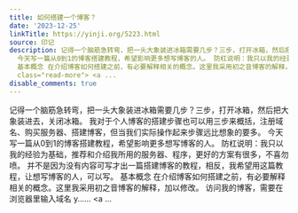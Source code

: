 ```yaml
---
title: 如何搭建一个博客？
date: '2023-12-25'
linkTitle: https://yinji.org/5223.html
source: 印记
description: 记得一个脑筋急转弯，把一头大象装进冰箱需要几步？三步，打开冰箱，然后把大象装进去，关闭冰箱。 我对于个人博客的搭建步骤也可以用三步来概括，注册域名、购买服务器、搭建博客，但当我们实际操作起来步骤远比想象的要多。
  今天写一篇从0到1的博客搭建教程，希望影响更多想写博客的人。 防杠说明：我只以我的经验为基础，推荐和介绍我所用的服务器、程序，更好的方案有很多，不喜勿喷。 并不是因为没有内容可写才出一篇搭建博客的教程，相反，我希望用这篇教程，让想写博客的人，可以写。
  基本概念 在介绍博客如何搭建之前，有必要解释相关的概念。这里我采用初之音博客的解释，加以修改。 访问我的博客，需要在浏览器里输入域名 y......<span
  class="read-more"> <a ...
disable_comments: true
---
```

记得一个脑筋急转弯，把一头大象装进冰箱需要几步？三步，打开冰箱，然后把大象装进去，关闭冰箱。 我对于个人博客的搭建步骤也可以用三步来概括，注册域名、购买服务器、搭建博客，但当我们实际操作起来步骤远比想象的要多。 今天写一篇从0到1的博客搭建教程，希望影响更多想写博客的人。 防杠说明：我只以我的经验为基础，推荐和介绍我所用的服务器、程序，更好的方案有很多，不喜勿喷。 并不是因为没有内容可写才出一篇搭建博客的教程，相反，我希望用这篇教程，让想写博客的人，可以写。 基本概念 在介绍博客如何搭建之前，有必要解释相关的概念。这里我采用初之音博客的解释，加以修改。 访问我的博客，需要在浏览器里输入域名 y......<span class="read-more"> <a ...
